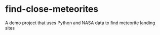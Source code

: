 # find-close-meteorites
A demo project that uses Python and NASA data to find meteorite landing sites
